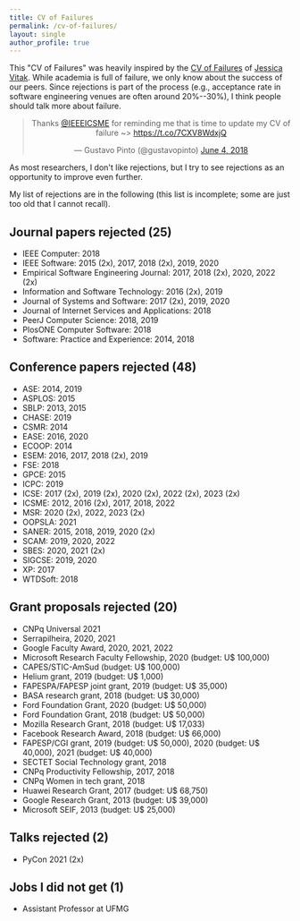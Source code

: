 ```yaml
---
title: CV of Failures
permalink: /cv-of-failures/
layout: single
author_profile: true
---
```


This "CV of Failures" was heavily inspired by the [CV of Failures](https://vitak.files.wordpress.com/2019/06/vitak-cv-of-failures-june19-1.pdf) of [Jessica Vitak](https://jessicavitak.com/). While academia is full of failure, we only know about the success of our peers. Since rejections is part of the process (e.g., acceptance rate in software engineering venues are often around 20%--30%), I think people should talk more about failure.

<center><blockquote class="twitter-tweet" data-partner="tweetdeck"><p lang="en" dir="ltr">Thanks <a href="https://twitter.com/IEEEICSME?ref_src=twsrc%5Etfw">@IEEEICSME</a> for reminding me that is time to update my CV of failure ~&gt; <a href="https://t.co/7CXV8WdxjQ">https://t.co/7CXV8WdxjQ</a></p>&mdash; Gustavo Pinto (@gustavopinto) <a href="https://twitter.com/gustavopinto/status/1003685173924388864?ref_src=twsrc%5Etfw">June 4, 2018</a></blockquote></center>
<script async src="https://platform.twitter.com/widgets.js" charset="utf-8"></script>

As most researchers, I don't like rejections, but I try to see rejections as an opportunity to improve even further.

My list of rejections are in the following (this list is incomplete; some are just too old that I cannot recall).

## Journal papers rejected (25)

- IEEE Computer: 2018
- IEEE Software: 2015 (2x), 2017, 2018 (2x), 2019, 2020
- Empirical Software Engineering Journal: 2017, 2018 (2x), 2020, 2022 (2x)
- Information and Software Technology: 2016 (2x), 2019
- Journal of Systems and Software: 2017 (2x), 2019, 2020
- Journal of Internet Services and Applications: 2018
- PeerJ Computer Science: 2018, 2019
- PlosONE Computer Software: 2018
- Software: Practice and Experience: 2014, 2018

## Conference papers rejected (48)

- ASE: 2014, 2019
- ASPLOS: 2015
- SBLP: 2013, 2015
- CHASE: 2019
- CSMR: 2014
- EASE: 2016, 2020
- ECOOP: 2014
- ESEM: 2016, 2017, 2018 (2x), 2019
- FSE: 2018
- GPCE: 2015
- ICPC: 2019
- ICSE: 2017 (2x), 2019 (2x), 2020 (2x), 2022 (2x), 2023 (2x)
- ICSME: 2012, 2016 (2x), 2017, 2018, 2022
- MSR: 2020 (2x), 2022, 2023 (2x)
- OOPSLA: 2021
- SANER: 2015, 2018, 2019, 2020 (2x)
- SCAM: 2019, 2020, 2022
- SBES: 2020, 2021 (2x)
- SIGCSE: 2019, 2020
- XP: 2017
- WTDSoft: 2018

## Grant proposals rejected (20)

- CNPq Universal 2021
- Serrapilheira, 2020, 2021
- Google Faculty Award, 2020, 2021, 2022
- Microsoft Research Faculty Fellowship, 2020 (budget: U$ 100,000)
- CAPES/STIC-AmSud (budget: U$ 100,000)
- Helium grant, 2019 (budget: U$ 1,000)
- FAPESPA/FAPESP joint grant, 2019 (budget: U$ 35,000)
- BASA research grant, 2018 (budget: U$ 30,000)
- Ford Foundation Grant, 2020 (budget: U$ 50,000)
- Ford Foundation Grant, 2018 (budget: U$ 50,000)
- Mozilla Research Grant, 2018 (budget: U$ 17,033)
- Facebook Research Award, 2018 (budget: U$ 66,000)
- FAPESP/CGI grant, 2019 (budget: U$ 50,000), 2020 (budget: U$ 40,000), 2021 (budget: U$ 40,000)
- SECTET Social Technology grant, 2018
- CNPq Productivity Fellowship, 2017, 2018
- CNPq Women in tech grant, 2018
- Huawei Research Grant, 2017 (budget: U$ 68,750)
- Google Research Grant, 2013 (budget: U$ 39,000)
- Microsoft SEIF, 2013 (budget: U$ 25,000)

## Talks rejected (2)
- PyCon 2021 (2x)

## Jobs I did not get (1)

- Assistant Professor at UFMG
